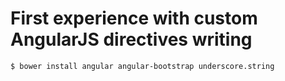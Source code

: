 # First experience with custom AngularJS directives writing
```bash
$ bower install angular angular-bootstrap underscore.string
```
